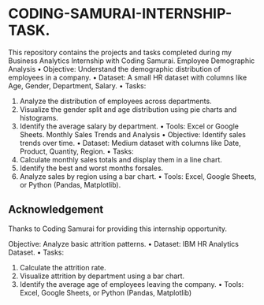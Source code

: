 # CODING-SAMURAI-INTERNSHIP-TASK.
This repository contains the projects and tasks completed during my Business Analytics Internship with Coding Samurai.
Employee Demographic Analysis
• Objective: Understand the demographic distribution of
employees in a company.
• Dataset: A small HR dataset with columns like Age, Gender,
Department, Salary.
• Tasks:
1. Analyze the distribution of employees across departments.
2. Visualize the gender split and age distribution using pie
charts and histograms.
3. Identify the average salary by department.
• Tools: Excel or Google Sheets.
Monthly Sales Trends and Analysis
• Objective: Identify sales trends over time.
• Dataset: Medium dataset with columns like Date, Product,
Quantity, Region.
• Tasks:
1. Calculate monthly sales totals and display them in a line chart.
2. Identify the best and worst months forsales.
3. Analyze sales by region using a bar chart.
• Tools: Excel, Google Sheets, or Python (Pandas, Matplotlib).
## Acknowledgement
Thanks to Coding Samurai for providing this internship opportunity.

Objective: Analyze basic attrition patterns.
• Dataset: IBM HR Analytics Dataset.
• Tasks:
1. Calculate the attrition rate.
2. Visualize attrition by department using a bar chart.
3. Identify the average age of employees leaving the company.
• Tools: Excel, Google Sheets, or Python (Pandas, Matplotlib)
